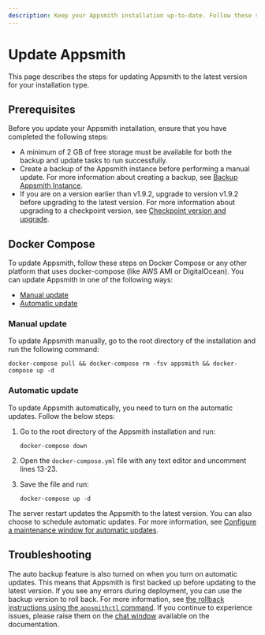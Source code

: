 ```yaml
---
description: Keep your Appsmith installation up-to-date. Follow these simple steps to update the Appsmith installation to the latest version for your platform.
---
```


# Update Appsmith
This page describes the steps for updating Appsmith to the latest version for your installation type.

## Prerequisites
Before you update your Appsmith installation, ensure that you have completed the following steps:

* A minimum of 2 GB of free storage must be available for both the backup and update tasks to run successfully.
* Create a backup of the Appsmith instance before performing a manual update. For more information about creating a backup, see [Backup Appsmith Instance](/getting-started/setup/instance-management/appsmithctl#backup-appsmith-instance).
* If you are on a version earlier than v1.9.2, upgrade to version v1.9.2 before upgrading to the latest version. For more information about upgrading to a checkpoint version, see [Checkpoint version and upgrade](/getting-started/setup/instance-management#checkpoint-version-and-upgrades).

## Docker Compose
To update Appsmith, follow these steps on Docker Compose or any other platform that uses docker-compose (like AWS AMI or DigitalOcean). You can update Appsmith in one of the following ways:

* [Manual update](#manual-update)
* [Automatic update](#automatic-update)

### Manual update
To update Appsmith manually, go to the root directory of the installation and run the following command:

```
docker-compose pull && docker-compose rm -fsv appsmith && docker-compose up -d
```

### Automatic update

To update Appsmith automatically, you need to turn on the automatic updates. Follow the below steps:

1. Go to the root directory of the Appsmith installation and run:

   ```
   docker-compose down
   ```

2. Open the `docker-compose.yml` file with any text editor and uncomment lines 13-23.
3. Save the file and run:

   ```
   docker-compose up -d
   ```

The server restart updates the Appsmith to the latest version. You can also choose to schedule automatic updates. For more information, see [Configure a maintenance window for automatic updates](/getting-started/setup/instance-management/maintenance-window#adding-a-configurable-maintenance-window-for-appsmiths-auto-updates).

## Troubleshooting

The auto backup feature is also turned on when you turn on automatic updates. This means that Appsmith is first backed up before updating to the latest version. If you see any errors during deployment, you can use the backup version to roll back. For more information, see [the rollback instructions using the `appsmithctl` command](/getting-started/setup/instance-management/appsmithctl#restore-appsmith-instance). If you continue to experience issues, please raise them on the <a href="#!" onclick="Intercom('show')">chat window</a> available on the documentation.

